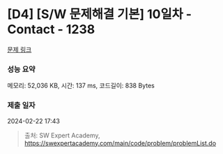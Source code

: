 # [D4] [S/W 문제해결 기본] 10일차 - Contact - 1238 

[문제 링크](https://swexpertacademy.com/main/code/problem/problemDetail.do?contestProbId=AV15B1cKAKwCFAYD) 

### 성능 요약

메모리: 52,036 KB, 시간: 137 ms, 코드길이: 838 Bytes

### 제출 일자

2024-02-22 17:43



> 출처: SW Expert Academy, https://swexpertacademy.com/main/code/problem/problemList.do
